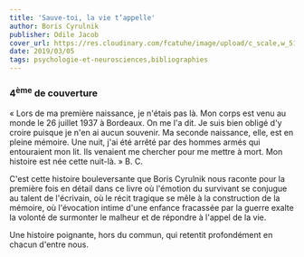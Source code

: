 ```yaml
---
title: 'Sauve-toi, la vie t’appelle'
author: Boris Cyrulnik
publisher: Odile Jacob
cover_url: https://res.cloudinary.com/fcatuhe/image/upload/c_scale,w_512/v1711899163/raphaele-rodellar.fr/bibliotheque/9782738131188.jpg
date: 2019/03/05
tags: psychologie-et-neurosciences,bibliographies
---
```


### 4<sup>ème</sup> de couverture

« Lors de ma première naissance, je n'étais pas là. Mon corps est venu au monde le 26 juillet 1937 à Bordeaux. On me l'a dit. Je suis bien obligé d'y croire puisque je n'en ai aucun souvenir.
Ma seconde naissance, elle, est en pleine mémoire. Une nuit, j'ai été arrêté par des hommes armés qui entouraient mon lit. Ils venaient me chercher pour me mettre à mort. Mon histoire est née cette nuit-là. » B. C.

C'est cette histoire bouleversante que Boris Cyrulnik nous raconte pour la première fois en détail dans ce livre où l'émotion du survivant se conjugue au talent de l'écrivain, où le récit tragique se mêle à la construction de la mémoire, où l'évocation intime d'une enfance fracassée par la guerre exalte la volonté de surmonter le malheur et de répondre à l'appel de la vie.

Une histoire poignante, hors du commun, qui retentit profondément en chacun d'entre nous.
